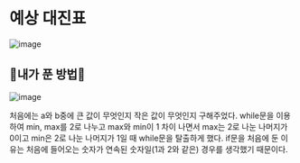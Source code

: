 # 예상 대진표

![image](https://user-images.githubusercontent.com/76990149/156970927-77b5a4d1-c50a-42ba-b8bf-11c8fc42d3f3.png)

## 🌟내가 푼 방법🌟 

![image](https://user-images.githubusercontent.com/76990149/156970962-6bcb45f6-26bd-4819-bd31-ac17c9daa2ce.png)

처음에는 a와 b중에 큰 값이 무엇인지 작은 값이 무엇인지 구해주었다. while문을 이용하여 min, max를 2로 나누고 max와 min이 1 차이 나면서 max는 2로 나눈 나머지가 0이고 min은 2로 나눈 나머지가 1일 때 while문을 탈출하게 했다.
if문을 처음에 둔 이유는 처음에 들어오는 숫자가 연속된 숫자일(1과 2와 같은) 경우를 생각했기 때문이다.